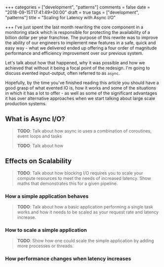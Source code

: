 +++
categories = ["development", "patterns"]
comments = false
date = "2018-09-15T17:41:49+00:00"
draft = true
tags = ["development", "patterns"]
title = "Scaling for Latency with Async I/O"

+++
I've just spent the last month rewriting the core component in a monitoring stack which is responsible for protecting the availability of a billion dollar per year franchise. The purpose of this rewrite was to improve the ability of our engineers to implement new features in a safe, quick and easy way - what we delivered ended up offering a four order of magnitude performance and efficiency improvement over our previous system.

Let's talk about how that happened, why it was possible and how we achieved that without it being a focal point of the redesign. I'm going to discuss evented input-output, often referred to as `async`.

Hopefully, by the time you've finished reading this article you should have a good grasp of what evented IO is, how it works and some of the situations in which it has a lot to offer - as well as some of the significant advantages it has over alternative approaches when we start talking about large scale production systems.

<!-- more -->

## What is Async I/O?

> **TODO**: Talk about how async io uses a combination of coroutines, event loops and tasks
>
> **TODO**: Talk about how

## Effects on Scalability

> **TODO**: Talk about how blocking I/O requires you to scale your compute resources to meet the needs of increased latency. Show maths that demonstrates this for a given pipeline.

### How a simple application behaves

> **TODO**: Talk about how a basic application performing a single task works and how it needs to be scaled as your request rate and latency increase.

### How to scale a simple application

> **TODO**: Show how one could scale  the simple application by adding more processes or threads.

### How performance changes when latency increases